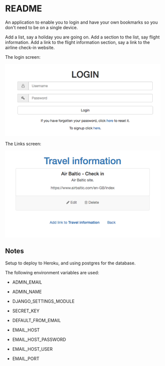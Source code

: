 # README

An application to enable you to login and have your own bookmarks so you don't need to be on a single device.

Add a list, say a holiday you are going on.
Add a section to the list, say flight information.
Add a link to the flight information section, say a link to the airline check-in website.

The login screen:

![Alt text](login.png?raw=true "Login")

The Links screen:

![Alt text](links.png?raw=true "Links")

## Notes

Setup to deploy to Heroku, and using postgres for the database. 

The following environment variables are used:

- ADMIN_EMAIL
- ADMIN_NAME

- DJANGO_SETTINGS_MODULE
- SECRET_KEY

- DEFAULT_FROM_EMAIL
- EMAIL_HOST
- EMAIL_HOST_PASSWORD
- EMAIL_HOST_USER
- EMAIL_PORT